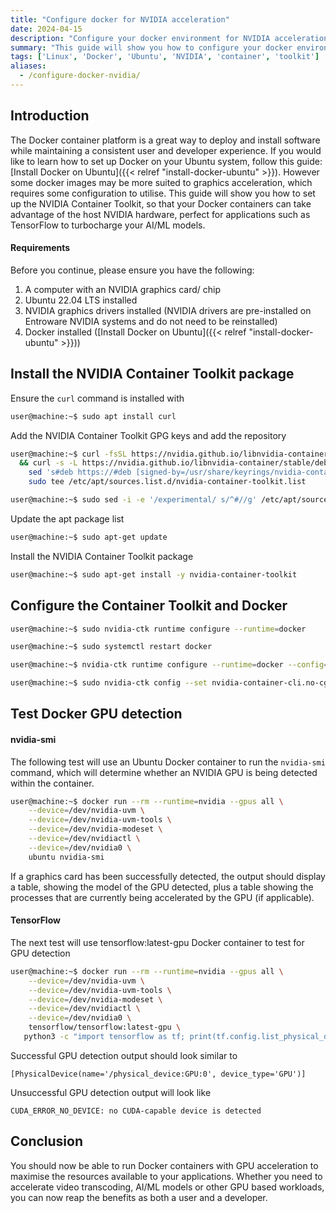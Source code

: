 ```yaml
---
title: "Configure docker for NVIDIA acceleration"
date: 2024-04-15
description: "Configure your docker environment for NVIDIA acceleration"
summary: "This guide will show you how to configure your docker environment to make the most of your NVIDIA hardware for GPU accelerated containers, using the NVIDIA Container Toolkit"
tags: ['Linux', 'Docker', 'Ubuntu', 'NVIDIA', 'container', 'toolkit']
aliases:
  - /configure-docker-nvidia/
---
```


## Introduction
The Docker container platform is a great way to deploy and install software while maintaining a consistent user and developer experience.  If you would like to learn how to set up Docker on your Ubuntu system, follow this guide: [Install Docker on Ubuntu]({{< relref "install-docker-ubuntu" >}}). However some docker images may be more suited to graphics acceleration, which requires some configuration to utilise. This guide will show you how to set up the NVIDIA Container Toolkit, so that your Docker containers can take advantage of the host NVIDIA hardware, perfect for applications such as TensorFlow to turbocharge your AI/ML models.

#### Requirements
Before you continue, please ensure you have the following:
1. A computer with an NVIDIA graphics card/ chip
2. Ubuntu 22.04 LTS installed
3. NVIDIA graphics drivers installed (NVIDIA drivers are pre-installed on Entroware NVIDIA systems and do not need to be reinstalled)
4. Docker installed ([Install Docker on Ubuntu]({{< relref "install-docker-ubuntu" >}}))


## Install the NVIDIA Container Toolkit package
Ensure the `curl` command is installed with
```bash
user@machine:~$ sudo apt install curl
```
Add the NVIDIA Container Toolkit GPG keys and add the repository
```bash
user@machine:~$ curl -fsSL https://nvidia.github.io/libnvidia-container/gpgkey | sudo gpg --dearmor -o /usr/share/keyrings/nvidia-container-toolkit-keyring.gpg \
  && curl -s -L https://nvidia.github.io/libnvidia-container/stable/deb/nvidia-container-toolkit.list | \
    sed 's#deb https://#deb [signed-by=/usr/share/keyrings/nvidia-container-toolkit-keyring.gpg] https://#g' | \
    sudo tee /etc/apt/sources.list.d/nvidia-container-toolkit.list
```
```bash
user@machine:~$ sudo sed -i -e '/experimental/ s/^#//g' /etc/apt/sources.list.d/nvidia-container-toolkit.list
```
Update the apt package list
```bash
user@machine:~$ sudo apt-get update
```
Install the NVIDIA Container Toolkit package
```bash
user@machine:~$ sudo apt-get install -y nvidia-container-toolkit
```


## Configure the Container Toolkit and Docker
```bash
user@machine:~$ sudo nvidia-ctk runtime configure --runtime=docker
```
```bash
user@machine:~$ sudo systemctl restart docker
```
```bash
user@machine:~$ nvidia-ctk runtime configure --runtime=docker --config=$HOME/.config/docker/daemon.json
```
```bash
user@machine:~$ sudo nvidia-ctk config --set nvidia-container-cli.no-cgroups --in-place
```

## Test Docker GPU detection
#### nvidia-smi
The following test will use an Ubuntu Docker container to run the `nvidia-smi` command, which will determine whether an NVIDIA GPU is being detected within the container.
```bash
user@machine:~$ docker run --rm --runtime=nvidia --gpus all \
    --device=/dev/nvidia-uvm \
    --device=/dev/nvidia-uvm-tools \
    --device=/dev/nvidia-modeset \
    --device=/dev/nvidiactl \
    --device=/dev/nvidia0 \
    ubuntu nvidia-smi
```
If a graphics card has been successfully detected, the output should display a table, showing the model of the GPU detected, plus a table showing the processes that are currently being accelerated by the GPU (if applicable).

#### TensorFlow
The next test will use tensorflow:latest-gpu Docker container to test for GPU detection
```bash
user@machine:~$ docker run --rm --runtime=nvidia --gpus all \
    --device=/dev/nvidia-uvm \
    --device=/dev/nvidia-uvm-tools \
    --device=/dev/nvidia-modeset \
    --device=/dev/nvidiactl \
    --device=/dev/nvidia0 \
    tensorflow/tensorflow:latest-gpu \
   python3 -c "import tensorflow as tf; print(tf.config.list_physical_devices('GPU'))"
```

Successful GPU detection output should look similar to
```
[PhysicalDevice(name='/physical_device:GPU:0', device_type='GPU')]
```

Unsuccessful GPU detection output will look like
```
CUDA_ERROR_NO_DEVICE: no CUDA-capable device is detected
```

## Conclusion
You should now be able to run Docker containers with GPU acceleration to maximise the resources available to your applications. Whether you need to accelerate video transcoding, AI/ML models or other GPU based workloads, you can now reap the benefits as both a user and a developer.
